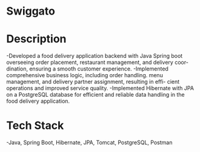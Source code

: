 # Swiggato

# Description 
-Developed a food delivery application backend with Java Spring boot overseeing order placement, restaurant management, and delivery coor- dination, ensuring a smooth customer experience.
-Implemented comprehensive business logic, including order handling. menu management, and delivery partner assignment, resulting in effi- cient operations and improved service quality.
-Implemented Hibernate with JPA on a PostgreSQL database for efficient and reliable data handling in the food delivery application.

# Tech Stack
-Java, Spring Boot, Hibernate, JPA, Tomcat, PostgreSQL, Postman






 
